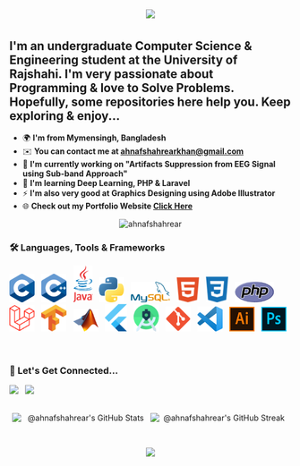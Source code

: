 <h1 align="center">
    <img src="https://readme-typing-svg.herokuapp.com/?font=Ebrima&pause=500&size=35&center=true&vCenter=true&width=500&height=70&duration=4000&lines=Hello+There...;++I'm+Ahnaf+Shahrear+Khan;" />
</h1>

I'm an undergraduate Computer Science & Engineering student at the University of Rajshahi. I'm very passionate about Programming & love to Solve Problems.
</br>
Hopefully, some repositories here help you. Keep exploring & enjoy... 
----------------------------------------------------------------------------------------------------------------------------------------------------------

* 🌍  **I'm from Mymensingh, Bangladesh**
* ✉️  **You can contact me at [ahnafshahrearkhan@gmail.com](mailto:ahnafshahrearkhan@gmail.com)**
* 🚀  **I'm currently working on "Artifacts Suppression from EEG Signal using Sub-band Approach"**
* 🧠  **I'm learning Deep Learning, PHP & Laravel**
* ⚡  **I'm also very good at Graphics Designing using Adobe Illustrator**
* 🌐  **Check out my Portfolio Website [Click Here](https://ahnafshahrear.github.io/Ahnafs-Portfolio-Website)**

<p align="center"> <img src="https://komarev.com/ghpvc/?username=ahnafshahrear&label=%20👁️&color=0e75b6&style=flat-square" alt="ahnafshahrear" height=30 /> </p>

<!--- [![CF](https://cp-logo.vercel.app/codeforces/AhnafShahrearKhan?logo=true)](https://codeforces.com/profile/AhnafShahrearKhan) --->

<!--- Skills Section Starts -->

### 🛠 Languages, Tools & Frameworks
<div align="left"> 
    <img src="./images/c.png" width="45"/> &nbsp; 
    <img src="./images/c++.png" width="45"/> &nbsp; 
    <img src="./images/java.png" width="35"/> &nbsp; 
    <img src="./images/python.png" width="45"/> &nbsp; 
    <img src="./images/mysql.png" width="70"/> &nbsp; 
    <img src="./images/html.png" width="40"/> &nbsp; 
    <img src="./images/css.png" width="40"/> &nbsp; 
    <img src="./images/php.png" width="70"/> &nbsp;
    <img src="./images/laravel.png" width="45"/> &nbsp;
    <img src="./images/tensorflow.png" width="45"/> &nbsp;
    <img src="./images/matlab.png" width="45"/> &nbsp;
    <img src="./images/flutter.png" width="40"/> &nbsp;
    <img src="./images/android-studio.png" width="45"/> &nbsp;
    <img src="./images/git.png" width="45"/> &nbsp;
    <img src="./images/vscode.png" width="45"/> &nbsp; 
    <img src="./images/ai.png" width="45"/> &nbsp; 
    <img src="./images/ps.png" width="45"/> &nbsp;
</div> <br/>

<!--- Skills Section Ends -->

<br/>  

### 🔗 Let's Get Connected...
<div align="left"> 
    <a href="https://www.facebook.com/profile.php?id=100009621791250" target="_blank"><img src='https://cdn.jsdelivr.net/gh/devicons/devicon@latest/icons/facebook/facebook-original.svg' height="45"></a> &nbsp;
    <a href="https://linkedin.com/in/ahnafshahrearkhan" target="_blank"><img src='https://cdn.jsdelivr.net/gh/devicons/devicon@latest/icons/linkedin/linkedin-original.svg' height="45"></a> &nbsp;
</div> <br/>



<p align="center" style="display: flex; justify-content: center; align-items: baseline;">
  <img src="https://github-readme-stats-one-bice.vercel.app/api?username=ahnafshahrear&show_icons=true&count_private=true&hide_border=true&border_radius=16&title_color=000000&icon_color=000000&text_color=000000&bg_color=EBEBEB" width="49%" alt="@ahnafshahrear's GitHub Stats">
  <img src="https://github-readme-streak-stats.herokuapp.com?user=ahnafshahrear&theme=graywhite&hide_border=true&border_radius=16&date_format=j%20M%5B%20Y%5D&card_width=535&card_height=210&background=EBEBEB&dates=000000&ring=000000&currStreakLabel=000000&fire=000000&sideLabels=000000&currStreakNum=000000&sideNums=000000" width="49%" alt="@ahnafshahrear's GitHub Streak"/>
</p>
<br/>



<p align="center">
     <img src="https://capsule-render.vercel.app/api?type=waving&color=0e75b6&height=100&section=footer"/>
</p>

<!-- ![](https://leetcard.jacoblin.cool/ahnafshahrear?ext=heatmap)
